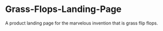 # Grass-Flops-Landing-Page
A product landing page for the marvelous invention that is grass flip flops.
